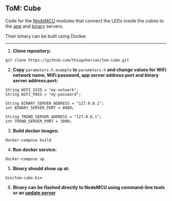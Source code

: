 ## ToM: Cube

Code for the [NodeMCU](https://nodemcu.readthedocs.io/en/master/) modules that connect the LEDs inside the cubes to the [app](https://github.com/thiagohersan/tom) and [binary](https://github.com/thiagohersan/tom-cube-binary-server) servers.

Their binary can be built using Docker.

---

1. **Clone repository:**
```
git clone https://github.com/thiagohersan/tom-cube.git
```

2. **Copy** ```parameters.h.example``` **to** ```parameters.h``` **and change values for WiFi network name, WiFi password, app server address:port and binary server address:port:**
```
String WIFI_SSID = "my-network";
String WIFI_PASS = "my-password";
```
```
String BINARY_SERVER_ADDRESS = "127.0.0.1";
int BINARY_SERVER_PORT = 8000;
```
```
String TREND_SERVER_ADDRESS = "127.0.0.1";
int TREND_SERVER_PORT = 3000;
```

3. **Build docker images:**
```
docker-compose build
```

4. **Run docker service:**
```
docker-compose up
```

5. **Binary should show up at:**
```
bin/tom-cube.bin
```

6. **Binary can be flashed directly to NodeMCU using command-line tools or an [update server](https://github.com/thiagohersan/tom-cube-binary-server)**
